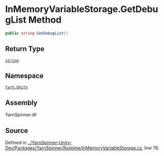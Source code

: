# InMemoryVariableStorage.GetDebugList Method


```csharp
public string GetDebugList()
```

## Return Type
[`string`](https://docs.microsoft.com/dotnet/api/System.String)


## Namespace
[`Yarn.Unity`](/api/csharp/yarn.unity/README.md)

## Assembly
YarnSpinner.dll

## Source
Defined in [../YarnSpinner-Unity-Dev/Packages/YarnSpinner/Runtime/InMemoryVariableStorage.cs](https://github.com/YarnSpinnerTool/YarnSpinner-Unity//blob/develop/Runtime/InMemoryVariableStorage.cs#L76), line 76.
